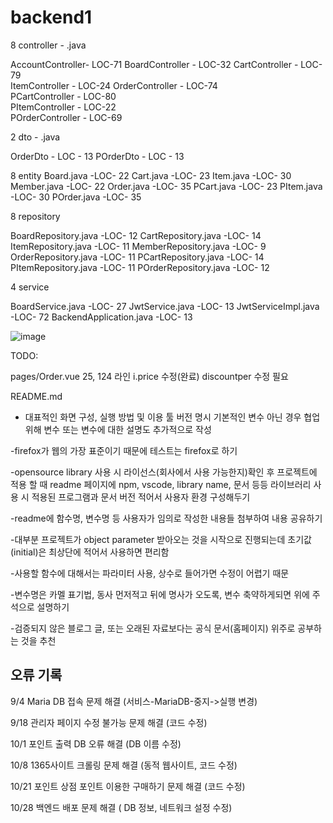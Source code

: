 # backend1


8 controller - .java

AccountController- LOC-71
BoardController - LOC-32 
CartController - LOC-79     
ItemController - LOC-24
OrderController - LOC-74     
 PCartController - LOC-80   
PItemController - LOC-22      
POrderController - LOC-69    

2 dto - .java

OrderDto - LOC - 13
POrderDto - LOC - 13

8 entity 
Board.java -LOC- 22
Cart.java -LOC- 23
Item.java -LOC- 30
Member.java -LOC- 22
Order.java -LOC- 35
PCart.java -LOC- 23
PItem.java -LOC- 30
POrder.java -LOC- 35




8 repository

BoardRepository.java -LOC- 12
CartRepository.java -LOC- 14
ItemRepository.java -LOC- 11
MemberRepository.java -LOC- 9
OrderRepository.java -LOC- 11
PCartRepository.java -LOC- 14
PItemRepository.java -LOC- 11
POrderRepository.java -LOC- 12

4 service

BoardService.java -LOC- 27
JwtService.java -LOC- 13
JwtServiceImpl.java -LOC- 72
BackendApplication.java -LOC- 13

![image](https://github.com/IT-skills-donation-website/backend1/assets/105649474/6126b011-b2f2-4db5-92b7-1b9298ffbe5b)


TODO:

pages/Order.vue  25, 124 라인 i.price 수정(완료)
discountper 수정 필요

README.md 
- 대표적인 화면 구성, 실행 방법 및 이용 툴 버전 명시
기본적인 변수 아닌 경우 협업 위해 변수 또는 변수에 대한 설명도 추가적으로 작성

-firefox가 웹의 가장 표준이기 때문에 테스트는 firefox로 하기

-opensource library 사용 시 라이선스(회사에서 사용 가능한지)확인 후 프로젝트에 적용 할 때 readme 페이지에 npm, vscode, library name, 문서 등등 라이브러리 사용 시 적용된 프로그램과 문서 버전 적어서 사용자 환경 구성해두기

-readme에 함수명, 변수명 등 사용자가 임의로 작성한 내용들 첨부하여 내용 공유하기

-대부분 프로젝트가 object parameter 받아오는 것을 시작으로 진행되는데 초기값(initial)은 최상단에 적어서 사용하면 편리함

-사용할 함수에 대해서는 파라미터 사용, 상수로 들어가면 수정이 어렵기 때문

-변수명은 카멜 표기법, 동사 먼저적고 뒤에 명사가 오도록, 변수 축약하게되면 위에 주석으로 설명하기

-검증되지 않은 블로그 글, 또는 오래된 자료보다는 공식 문서(홈페이지) 위주로 공부하는 것을 추천

오류 기록
----------------------
9/4  Maria DB 접속 문제 해결 (서비스-MariaDB-중지->실행 변경)

9/18 관리자 페이지 수정 불가능 문제 해결 (코드 수정)

10/1 포인트 출력 DB 오류 해결 (DB 이름 수정)

10/8 1365사이트 크롤링 문제 해결 (동적 웹사이트, 코드 수정)

10/21 포인트 상점 포인트 이용한 구매하기 문제 해결 (코드 수정)

10/28 백엔드 배포 문제 해결 ( DB 정보, 네트워크 설정 수정)
